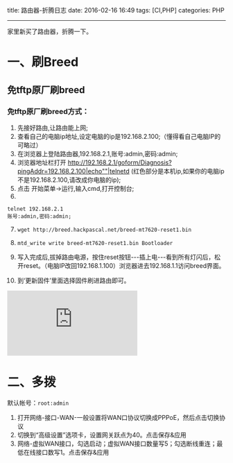 

title: 路由器-折腾日志
date: 2016-02-16 16:49
tags: [CI,PHP]
categories: PHP


---

家里新买了路由器，折腾一下。

<!-- more -->

# 一、刷Breed

## 免tftp原厂刷breed

### 免tftp原厂刷breed方式：
1. 先接好路由,让路由能上网;
2. 查看自己的电脑ip地址,设定电脑的ip是192.168.2.100;（懂得看自己电脑IP的可略过）
3. 在浏览器上登陆路由器,192.168.2.1,账号:admin,密码:admin;
4. 浏览器地址栏打开
  http://192.168.2.1/goform/Diagnosis?pingAddr=192.168.2.100|echo""|telnetd
(红色部分是本机ip,如果你的电脑ip不是192.168.2.100,请改成你电脑的ip);
5. 点击 开始菜单->运行,输入cmd,打开控制台;
6. 

    telnet 192.168.2.1
    账号:admin,密码:admin;

7. `wget http://breed.hackpascal.net/breed-mt7620-reset1.bin`

8.  `mtd_write write breed-mt7620-reset1.bin Bootloader`

9. 写入完成后,拔掉路由电源，按住reset按钮---插上电---看到所有灯闪后，松开reset。（电脑IP改回192.168.1.100）浏览器进去192.168.1.1访问breed界面。

10. 到‘更新固件’里面选择固件刷进路由即可。
 


![enter image description here](http://www.right.com.cn/forum/forum.php?mod=attachment&aid=MTIwNDQ2fDJiNzVlN2MwfDE0NTU3NzkxOTl8MHwxNzg3MDc=&noupdate=yes)


# 二、多拨

默认帐号：`root:admin`

1. 打开网络-接口-WAN-一般设置将WAN口协议切换成PPPoE，然后点击切换协议
2. 切换到“高级设置”选项卡，设置网关跃点为40。点击保存&应用
3. 网络-虚拟WAN接口，勾选启动；虚拟WAN接口数量写5；勾选断线重连；最低在线接口数写1。点击保存&应用


